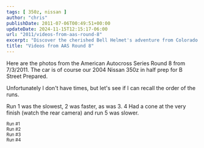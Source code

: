 ```yaml
---
tags: [ 350z, nissan ]
author: "chris"
publishDate: 2011-07-06T00:49:51+00:00
updateDate: 2024-11-15T12:15:17-06:00
url: "2011/videos-from-aas-round-8"
excerpt: "Discover the cherished Bell Helmet's adventure from Colorado to California, lost during a move, and its unexpected reunion with the owner."
title: "Videos from AAS Round 8"
---
```


Here are the photos from the American Autocross Series Round 8 from 7/3/2011. The car is of course our 2004 Nissan 350z in half prep for B Street Prepared.

Unfortunately I don't have times, but let's see if I can recall the order of the runs.

Run 1 was the slowest, 2 was faster, as was 3. 4 Had a cone at the very finish (watch the rear camera) and run 5 was slower.

<div style="padding-bottom: 0px; margin: 0px; padding-left: 0px; padding-right: 0px; display: inline; float: none; padding-top: 0px" id="scid:5737277B-5D6D-4f48-ABFC-DD9C333F4C5D:8477d17b-f384-4478-aeca-25daff4fc5c1" class="wlWriterEditableSmartContent"><div id="604b061d-43fe-481e-94d2-4f5d8f6dc450" style="margin: 0px; padding: 0px; display: inline;"><div><a href="https://www.youtube.com/watch?v=oaOHuYZOKVY&amp;feature=youtube_gdata_player" target="_new"><img src="/assets/images/PublishThumbnails/Windows-Live-Writer/aa8a8ef8fc27_1307B/video2a72ba20a731.jpg" style="border-style: none" galleryimg="no" onload="var downlevelDiv = document.getElementById('604b061d-43fe-481e-94d2-4f5d8f6dc450'); downlevelDiv.innerHTML = "&lt;div&gt;&lt;object width=\"448\" height=\"252\"&gt;&lt;param name=\"movie\" value=\"https://www.youtube.com/v/oaOHuYZOKVY?hl=en&amp;hd=1\"&gt;&lt;\/param&gt;&lt;embed src=\"https://www.youtube.com/v/oaOHuYZOKVY?hl=en&amp;hd=1\"  width=\"448\" height=\"252\"&gt;&lt;\/embed&gt;&lt;\/object&gt;&lt;\/div&gt;";" alt=""></a></div></div><div style="width:448px;clear:both;font-size:.8em">Run #1</div></div>  <div style="padding-bottom: 0px; margin: 0px; padding-left: 0px; padding-right: 0px; display: inline; float: none; padding-top: 0px" id="scid:5737277B-5D6D-4f48-ABFC-DD9C333F4C5D:842deec5-f6b1-491b-a78b-e0bf1009829e" class="wlWriterEditableSmartContent"><div id="bf52e879-c3d7-4885-946e-d0855a1dc8e2" style="margin: 0px; padding: 0px; display: inline;"><div><a href="https://www.youtube.com/watch?v=O34lVmvTsIo&amp;feature=youtube_gdata_player" target="_new"><img src="/assets/images/PublishThumbnails/Windows-Live-Writer/aa8a8ef8fc27_1307B/videof2bb73f35c7d.jpg" style="border-style: none" galleryimg="no" onload="var downlevelDiv = document.getElementById('bf52e879-c3d7-4885-946e-d0855a1dc8e2'); downlevelDiv.innerHTML = "&lt;div&gt;&lt;object width=\"448\" height=\"252\"&gt;&lt;param name=\"movie\" value=\"https://www.youtube.com/v/O34lVmvTsIo?hl=en&amp;hd=1\"&gt;&lt;\/param&gt;&lt;embed src=\"https://www.youtube.com/v/O34lVmvTsIo?hl=en&amp;hd=1\"  width=\"448\" height=\"252\"&gt;&lt;\/embed&gt;&lt;\/object&gt;&lt;\/div&gt;";" alt=""></a></div></div><div style="width:448px;clear:both;font-size:.8em">Run #2</div></div>  <div style="padding-bottom: 0px; margin: 0px; padding-left: 0px; padding-right: 0px; display: inline; float: none; padding-top: 0px" id="scid:5737277B-5D6D-4f48-ABFC-DD9C333F4C5D:2d657025-f6ea-4316-aa2c-795d4296de75" class="wlWriterEditableSmartContent"><div id="9a9a4e86-0e13-4342-8e57-3248eaa56eb9" style="margin: 0px; padding: 0px; display: inline;"><div><a href="https://www.youtube.com/watch?v=wfBU7Y8qr5c&amp;feature=youtube_gdata_player" target="_new"><img src="/assets/images/PublishThumbnails/Windows-Live-Writer/aa8a8ef8fc27_1307B/videof74ef842cd10.jpg" style="border-style: none" galleryimg="no" onload="var downlevelDiv = document.getElementById('9a9a4e86-0e13-4342-8e57-3248eaa56eb9'); downlevelDiv.innerHTML = "&lt;div&gt;&lt;object width=\"448\" height=\"252\"&gt;&lt;param name=\"movie\" value=\"https://www.youtube.com/v/wfBU7Y8qr5c?hl=en&amp;hd=1\"&gt;&lt;\/param&gt;&lt;embed src=\"https://www.youtube.com/v/wfBU7Y8qr5c?hl=en&amp;hd=1\"  width=\"448\" height=\"252\"&gt;&lt;\/embed&gt;&lt;\/object&gt;&lt;\/div&gt;";" alt=""></a></div></div><div style="width:448px;clear:both;font-size:.8em">Run #3</div></div>  <div style="padding-bottom: 0px; margin: 0px; padding-left: 0px; padding-right: 0px; display: inline; float: none; padding-top: 0px" id="scid:5737277B-5D6D-4f48-ABFC-DD9C333F4C5D:c92a19d8-c881-480b-a8be-61599ef4b6d1" class="wlWriterEditableSmartContent"><div id="4c6cc0a6-c41f-4da8-812e-0f32d467a122" style="margin: 0px; padding: 0px; display: inline;"><div><a href="https://www.youtube.com/watch?v=PUXzOpd_zNk&amp;feature=youtube_gdata_player" target="_new"><img src="/assets/images/PublishThumbnails/Windows-Live-Writer/aa8a8ef8fc27_1307B/videoeef81d4a713f.jpg" style="border-style: none" galleryimg="no" onload="var downlevelDiv = document.getElementById('4c6cc0a6-c41f-4da8-812e-0f32d467a122'); downlevelDiv.innerHTML = "&lt;div&gt;&lt;object width=\"448\" height=\"252\"&gt;&lt;param name=\"movie\" value=\"https://www.youtube.com/v/PUXzOpd_zNk?hl=en&amp;hd=1\"&gt;&lt;\/param&gt;&lt;embed src=\"https://www.youtube.com/v/PUXzOpd_zNk?hl=en&amp;hd=1\"  width=\"448\" height=\"252\"&gt;&lt;\/embed&gt;&lt;\/object&gt;&lt;\/div&gt;";" alt=""></a></div></div><div style="width:448px;clear:both;font-size:.8em">Run #4</div></div>  <div style="padding-bottom: 0px; margin: 0px; padding-left: 0px; padding-right: 0px; display: inline; float: none; padding-top: 0px" id="scid:5737277B-5D6D-4f48-ABFC-DD9C333F4C5D:4f4d81ec-553f-48b1-b487-c8068d48cb6d" class="wlWriterEditableSmartContent"><div id="e2fabe59-9342-4e4a-8f3d-4ad5a116f390" style="margin: 0px; padding: 0px; display: inline;"><div><a href="https://www.youtube.com/watch?v=8_3--W34ZxA&amp;feature=youtube_gdata_player" target="_new"><img src="/assets/images/PublishThumbnails/Windows-Live-Writer/aa8a8ef8fc27_1307B/video48f5a8bfcf8d.jpg" style="border-style: none" galleryimg="no" onload="var downlevelDiv = document.getElementById('e2fabe59-9342-4e4a-8f3d-4ad5a116f390'); downlevelDiv.innerHTML = "&lt;div&gt;&lt;object width=\"448\" height=\"252\"&gt;&lt;param name=\"movie\" value=\"https://www.youtube.com/v/8_3--W34ZxA?hl=en&amp;hd=1\"&gt;&lt;\/param&gt;&lt;embed src=\"https://www.youtube.com/v/8_3--W34ZxA?hl=en&amp;hd=1\"  width=\"448\" height=\"252\"&gt;&lt;\/embed&gt;&lt;\/object&gt;&lt;\/div&gt;";" alt=""></a></div></div></div>
